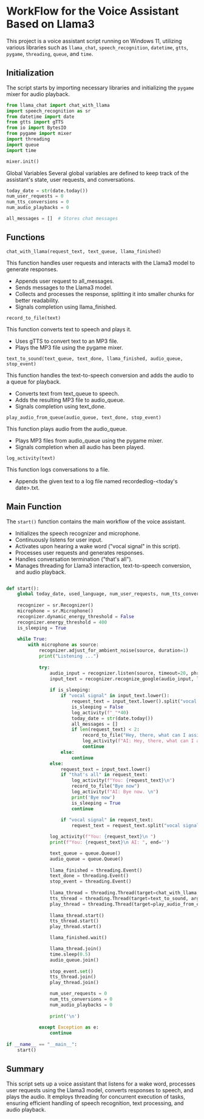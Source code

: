 # WorkFlow for the Voice Assistant Based on Llama3

This project is a voice assistant script running on Windows 11, utilizing various libraries such as `llama_chat`, `speech_recognition`, `datetime`, `gtts`, `pygame`, `threading`, `queue`, and `time`.

## Initialization

The script starts by importing necessary libraries and initializing the `pygame` mixer for audio playback.

```python
from llama_chat import chat_with_llama
import speech_recognition as sr
from datetime import date
from gtts import gTTS
from io import BytesIO
from pygame import mixer 
import threading
import queue
import time

mixer.init()
```

Global Variables
Several global variables are defined to keep track of the assistant's state, user requests, and conversations.

```python
today_date = str(date.today())
num_user_requests = 0 
num_tts_conversions = 0 
num_audio_playbacks = 0

all_messages = []  # Stores chat messages
```
## Functions
`chat_with_llama(request_text, text_queue, llama_finished)`

This function handles user requests and interacts with the Llama3 model to generate responses.

- Appends user request to all_messages.
- Sends messages to the Llama3 model.
- Collects and processes the response, splitting it into smaller chunks for better readability.
- Signals completion using llama_finished.

`record_to_file(text)`

This function converts text to speech and plays it.

- Uses gTTS to convert text to an MP3 file.
- Plays the MP3 file using the pygame mixer.

`text_to_sound(text_queue, text_done, llama_finished, audio_queue, stop_event)`

This function handles the text-to-speech conversion and adds the audio to a queue for playback.

- Converts text from text_queue to speech.
- Adds the resulting MP3 file to audio_queue.
- Signals completion using text_done.

`play_audio_from_queue(audio_queue, text_done, stop_event)`

This function plays audio from the audio_queue.

- Plays MP3 files from audio_queue using the pygame mixer.
- Signals completion when all audio has been played.

`log_activity(text)`

This function logs conversations to a file.

- Appends the given text to a log file named recordedlog-<today's date>.txt.

## Main Function

The `start()` function contains the main workflow of the voice assistant.

- Initializes the speech recognizer and microphone.
- Continuously listens for user input.
- Activates upon hearing a wake word ("vocal signal" in this script).
- Processes user requests and generates responses.
- Handles conversation termination ("that's all").
- Manages threading for Llama3 interaction, text-to-speech conversion, and audio playback.

```python

def start():
    global today_date, used_language, num_user_requests, num_tts_conversions, num_audio_playbacks, all_messages
    
    recognizer = sr.Recognizer()
    microphone = sr.Microphone()
    recognizer.dynamic_energy_threshold = False
    recognizer.energy_threshold = 400    
    is_sleeping = True 
    
    while True:     
        with microphone as source:            
            recognizer.adjust_for_ambient_noise(source, duration=1)
            print("Listening ...")
            
            try: 
                audio_input = recognizer.listen(source, timeout=20, phrase_time_limit=30)
                input_text = recognizer.recognize_google(audio_input, language=used_language)
 
                if is_sleeping:
                    if "vocal signal" in input_text.lower():
                        request_text = input_text.lower().split("vocal signal")[1]
                        is_sleeping = False
                        log_activity(f"_"*40)                    
                        today_date = str(date.today())  
                        all_messages = []                      
                        if len(request_text) < 2:
                            record_to_file("Hey, there, what can I assist you with?")
                            log_activity(f"AI: Hey, there, what can I assist you with? \n")
                            continue                      
                    else:
                        continue
                else: 
                    request_text = input_text.lower()
                    if "that's all" in request_text:
                        log_activity(f"You: {request_text}\n")
                        record_to_file("Bye now")
                        log_activity(f"AI: Bye now. \n")                        
                        print('Bye now')
                        is_sleeping = True
                        continue
                    
                    if "vocal signal" in request_text:
                        request_text = request_text.split("vocal signal")[1]                        

                log_activity(f"You: {request_text}\n ")
                print(f"You: {request_text}\n AI: ", end='')

                text_queue = queue.Queue()
                audio_queue = queue.Queue()
                
                llama_finished = threading.Event()                
                text_done = threading.Event() 
                stop_event = threading.Event()                
     
                llama_thread = threading.Thread(target=chat_with_llama, args=(request_text, text_queue, llama_finished,))
                tts_thread = threading.Thread(target=text_to_sound, args=(text_queue, text_done, llama_finished, audio_queue, stop_event,))
                play_thread = threading.Thread(target=play_audio_from_queue, args=(audio_queue, text_done, stop_event,))
 
                llama_thread.start()
                tts_thread.start()
                play_thread.start()

                llama_finished.wait()

                llama_thread.join()  
                time.sleep(0.5)
                audio_queue.join()
              
                stop_event.set()  
                tts_thread.join()
                play_thread.join()  

                num_user_requests = 0 
                num_tts_conversions = 0 
                num_audio_playbacks = 0
 
                print('\n')
 
            except Exception as e:
                continue 
 
if __name__ == "__main__":
    start()

```
## Summary

This script sets up a voice assistant that listens for a wake word, processes user requests using the Llama3 model, converts responses to speech, and plays the audio. It employs threading for concurrent execution of tasks, ensuring efficient handling of speech recognition, text processing, and audio playback.


